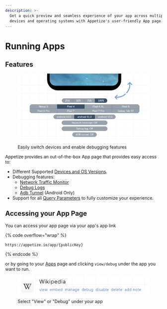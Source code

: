 ```yaml
---
description: >-
  Get a quick preview and seamless experience of your app across multiple
  devices and operating systems with Appetize's user-friendly App page.
---
```


# Running Apps

## Features

<figure><img src="../.gitbook/assets/image (6).png" alt=""><figcaption><p>Easily switch devices and enable debugging features</p></figcaption></figure>

Appetize provides an out-of-the-box App page that provides easy access to:

* Different Supported [Devices and OS Versions](../features/devices-and-os-versions.md).
* Debugging features:
  * [Network Traffic Monitor](../features/network-traffic-monitor.md)
  * [Debug Logs](../features/debug-logs.md)
  * [Adb Tunnel](../features/advanced-features/android/adb-tunnel.md) (Android Only)
* Support for all [Query Parameters](../features/query-params-reference.md) to fully customize your experience.

## Accessing your App Page

You can access your app page via your app's app link

{% code overflow="wrap" %}
```url
https://appetize.io/app/{publicKey}
```
{% endcode %}

or by going to your [Apps](https://appetize.io/apps) page and clicking `view/debug` under the app you want to run.

<figure><img src="../.gitbook/assets/image (10) (1) (1) (5).png" alt="Example App Link with Debug Action"><figcaption><p>Select "View" or "Debug" under your app</p></figcaption></figure>
